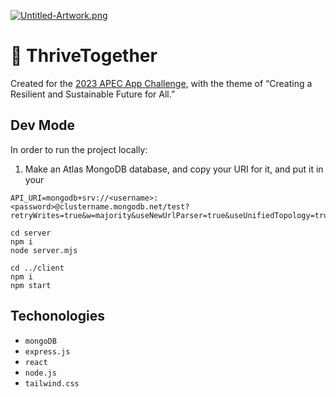 [![Untitled-Artwork.png](https://i.postimg.cc/QCh9m8tX/Untitled-Artwork.png)](https://postimg.cc/2b9S8fhJ)

# 💚 ThriveTogether

Created for the [2023 APEC App Challenge](https://2023-apec-app-challenge.devpost.com/), with the theme of  “Creating a Resilient and Sustainable Future for All.”

## Dev Mode

In order to run the project locally:

1. Make an Atlas MongoDB database, and copy your URI for it, and put it in your 

```
API_URI=mongodb+srv://<username>:<password>@clustername.mongodb.net/test?retryWrites=true&w=majority&useNewUrlParser=true&useUnifiedTopology=true
```


```
cd server
npm i
node server.mjs
````


```
cd ../client
npm i
npm start 
```

## Techonologies
- `mongoDB`
-  `express.js`
- `react`
-  `node.js`
- `tailwind.css`

